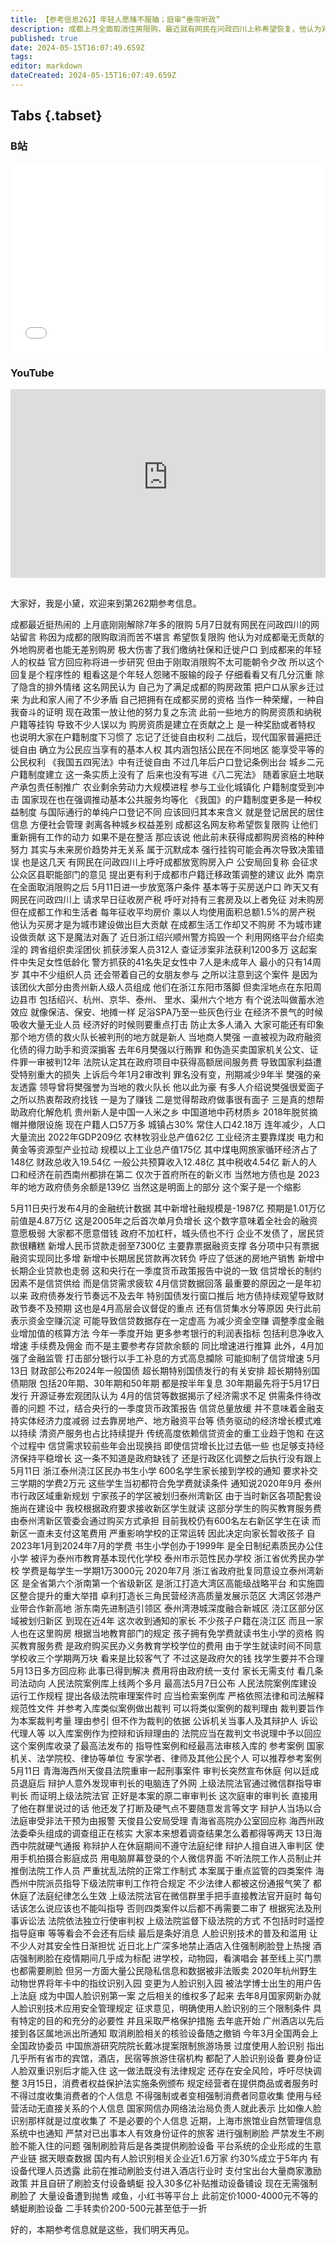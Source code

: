 ```yaml
---
title: 【参考信息262】年轻人愿赌不服输；庭审“垂帘听政”
description: 成都上月全面取消住房限购，最近就有网民在问政四川上称希望恢复，他认为对成都毫无贡献的外地购房者也能无差别购房，极大伤害了我们缴社保和迁户口到成都来的年轻人权益。粗看是年轻人愿赌不服输，细看又有几分沉重。浙江捣毁一个跨省组织卖淫团伙，大部分是贵州兴仁人，就是抓地方债“救火队长”的那个县。青海天峻县法院审案，被发现海中院法官通过微信群直接遥控指挥，而且“硬气”回应，引发第二波舆情。
published: true
date: 2024-05-15T16:07:49.659Z
tags: 
editor: markdown
dateCreated: 2024-05-15T16:07:49.659Z
---
```


## Tabs {.tabset}
### B站
<div style="position: relative; padding: 30% 45%;">
<iframe style="position: absolute; width: 100%; height: 100%; left: 0; top: 0;" src="//player.bilibili.com/player.html?&bvid=BV1iy411Y73f&page=1&as_wide=1&high_quality=1&danmaku=1&autoplay=0" scrolling="no" border="0" frameborder="no" framespacing="0" allowfullscreen="true"></iframe>
</div>

### YouTube
<div style="position: relative; padding: 30% 45%;">
<iframe style="position: absolute; top: 0; left: 0; width: 100%; height: 100%;" src="https://www.youtube-nocookie.com/embed/YouTubeVID" title="YouTube video player" frameborder="0" allow="accelerometer; autoplay; clipboard-write; encrypted-media; gyroscope; picture-in-picture" allowfullscreen></iframe>
</div>

## 

大家好，我是小黛，欢迎来到第262期参考信息。

成都最近挺热闹的
上月底刚刚解除7年多的限购
5月7日就有网民在问政四川的网站留言
称因为成都的限购取消而苦不堪言
希望恢复限购
他认为对成都毫无贡献的外地购房者也能无差别购房
极大伤害了我们缴纳社保和迁徙户口
到成都来的年轻人的权益
官方回应称将进一步研究
但由于刚取消限购不太可能朝令夕改
所以这个回复是个程序性的
粗看这是个年轻人怨赌不服输的段子
仔细看看又有几分沉重
除了隐含的排外情绪
这名网民认为
自己为了满足成都的购房政策
把户口从家乡迁过来
为此和家人闹了不少矛盾
自己把拥有在成都买房的资格
当作一种荣耀，一种自我奋斗的证明
现在政策一放让他的努力复之东流
此前一些地方的购房资质和纳税户籍等挂钩
导致不少人误以为
购房资质是建立在贡献之上
是一种奖励或者特权
也说明大家在户籍制度下习惯了
忘记了迁徙自由权利
二战后，现代国家普遍把迁徙自由
确立为公民应当享有的基本人权
其内涵包括公民在不同地区
能享受平等的公民权利
《我国五四宪法》中有迁徙自由
不过几年后户口登记条例出台
城乡二元户籍制度建立
这一条实质上没有了
后来也没有写进《八二宪法》
随着家庭土地联产承包责任制推广
农业剩余劳动力大规模进程
参与工业化城镇化
户籍制度受到冲击
国家现在也在强调推动基本公共服务均等化
《我国》的户籍制度更多是一种权益制度
与国际通行的单纯户口登记不同
应该回归其本来含义
就是登记居民的居住信息
方便社会管理
剥离各种城乡权益差别
成都这名网友称希望恢复限购
让他们重新拥有工作的动力
如果不是在整活
那应该说
他此前未获得成都购房资格的种种努力
其实与未来房价趋势并无关系
属于沉默成本
强行挂钩可能会再次导致决策错误
也是这几天
有网民在问政四川上呼吁成都放宽购房入户
公安局回复称
会征求公众区县职能部门的意见
提出更有利于成都市户籍迁移政策调整的建议
此外
南京在全面取消限购之后
5月11日进一步放宽落户条件
基本等于买房送户口
昨天又有网民在问政四川上
请求早日征收房产税
呼吁对持有三套房及以上者免征
对未购房但在成都工作和生活者
每年征收平均房价
乘以人均使用面积总额1.5%的房产税
他认为买房才是为城市建设做出巨大贡献
在成都生活工作却又不购房
不为城市建设做贡献
这下是魔法对轰了
近日浙江绍兴顺州警方捣毁一个
利用网络平台介绍卖淫的
跨省组织卖淫团伙
抓获涉案人员312人
查证涉案非法获利1200多万
这起案件中失足女性低龄化
警方抓获的41名失足女性中
7人是未成年人
最小的只有14周岁
其中不少组织人员
还会带着自己的女朋友参与
之所以注意到这个案件
是因为该团伙大部分由贵州新人级人员组成
他们在浙江东阳市落脚
但卖淫地点在东阳周边县市
包括绍兴、杭州、京华、泰州、
里水、渠州六个地方
有个说法叫做蓄水池效应
就像保洁、保安、地摊一样
足浴SPA乃至一些灰色行业
在经济不景气的时候
吸收大量无业人员
经济好的时候则要重点打击
防止太多人涌入
大家可能还有印象
那个地方债的救火队长被判刑的地方就是新人
当地商人樊强
一直被视为政府融资化债的得力助手和资深掮客
去年6月樊强以行贿罪
和伪造买卖国家机关公文、证件罪一审被判12年
法院认定其在政府项目中获得高额居间服务费
导致国家利益遭受特别重大的损失
上诉后今年1月2审改判
罪名没有变，刑期减少9年半
樊强的亲友透露
领导曾将樊强誉为当地的救火队长
他以此为豪
有多人介绍说樊强很爱面子
之所以热衷帮政府找钱
一是为了赚钱
二是觉得帮政府做事很有面子
三是真的想帮助政府化解危机
贵州新人是中国一人米之乡
中国道地中药材质乡
2018年脱贫摘帽并撤限设施
现在户籍人口57万多
城镇占30%
常住人口42.18万
连年减少，人口大量流出
2022年GDP209亿
农林牧羽业总产值62亿
工业经济主要靠煤炭
电力和黄金等资源型产业拉动
规模以上工业总产值175亿
其中煤电网旅家循环经济占了148亿
财政总收入19.54亿
一般公共预算收入12.48亿
其中税收4.54亿
新人的人口和经济在前西南州都排在第二
仅次于首府所在的新义市
当然地方债也是
2023年的地方政府债务余额是139亿
当然这是明面上的部分
这个案子是一个缩影

5月11日央行发布4月的金融统计数据
其中新增社融规模是-1987亿
预期是1.01万亿
前值是4.87万亿
这是2005年之后首次单月负增长
这个数字意味着全社会的融资意愿极弱
大家都不愿意借钱
政府不加杠杆，城头债也不行
企业不发债了，居民贷款很糟糕
新增人民币贷款走弱至7300亿
主要靠票据融资支撑
各分项中只有票据融资实现同比多增
新增中长期居民贷款再次转负
呼应了低迷的房地产销售
新增中长期企业贷款也走弱
这和央行在一季度货币政策报告中说的一致
信贷增长的制约因素不是信贷供给
而是信贷需求疲软
4月信贷数据回落
最重要的原因之一是年初以来
政府债券发行节奏远不及去年
特别国债发行窗口推后
地方债持续观望导致财政节奏不及预期
这也是4月高层会议督促的重点
还有信贷集水分等原因
央行此前表示资金空赚沉淀
可能导致信贷数据存在一定虚高
为减少资金空赚
调整季度金融业增加值的核算方法
今年一季度开始
更多参考银行的利润表指标
包括利息净收入增速
手续费及佣金
而不是主要参考存贷款余额的
同比增速进行推算
此外，4月加强了金融监管
打击部分银行以手工补息的方式高息攔除
可能抑制了信贷增速
5月13日
财政部公布2024年一般国债
超长期特别国债发行的有关安排
超长期特别国债期限
包括20年期、30年期和50年期
都是按半年复息
30年期最先将于5月17日发行
开源证券宏观团队认为
4月的信贷等数据揭示了经济需求不足
供需条件待改善的问题
不过，结合央行的一季度货币政策报告
信贷总量放缓
并不意味着金融支持实体经济力度减弱
过去靠房地产、地方融资平台等
债务驱动的经济增长模式难以持续
清资产服务也占比持续提升
传统高度依赖信贷资金的重工业趋于饱和
在这个过程中
信贷需求较前些年会出现换挡
即使信贷增长比过去低一些
也足够支持经济保持平稳增长
这一条不知道是政府缺钱了
还是行政区化调整之后执行没有跟上
5月11日
浙江泰州浇江区民办书生小学
600名学生家长接到学校的通知
要求补交三学期的学费2万元
这些学生当初都符合免学费就读条件
通知说2020年9月
泰州市行政区域重新规划
宁家孩子的学区被划归泰州湾新区
由于当时新区各项配套设施尚在建设中
我校根据政府要求接收新区学生就读
这部分学生的购买教育服务费
由泰州湾新区管委会通过购买方式承担
目前我校仍有600名左右新区学生在读
而新区一直未支付这笔费用
严重影响学校的正常运转
因此决定向家长暂收孩子
自2023年1月到2024年7月的学费
书生小学创办于1999年
是全日制纪素质民办公住小学
被评为泰州市教育基本现代化学校
泰州市示范性民办学校
浙江省优秀民办学校
学费是每学生一学期1万3000元
2020年7月
浙江省政府批复同意设立泰州湾新区
是全省第六个浙南第一个省级新区
是浙江打造大湾区高能级战略平台
和实施圆区整合提升的重大举措
卓利打造长三角民营经济高质量发展示范区
大湾区邻港产业带合作新高地
浙东南先进制造引领区
泰州湾港城深度融合新城区
浇江区部分区域被划归新区
到现在近4年
这次收到通知的家长
不少孩子户籍在浇江区
而且一家人也在这里购房
根据当地教育部门的规定
孩子拥有免学费就读书生小学的资格
购买教育服务费
是政府购买民办义务教育学校学位的费用
由于学生就读时间不同意
学校收三个学期两万块
看来是比较客气了
不过这是政府欠的钱
找学生要并不合理
5月13日多方回应称
此事已得到解决
费用将由政府统一支付
家长无需支付
看几条司法动向
人民法院案例库上线两个多月
最高法5月7日公布
人民法院案例库建设运行工作规程
提出各级法院审理案件时
应当检索案例库
严格依照法律和司法解释规范性文件
并参考入库类似案例做出裁判
可以将类似案例的裁判理由
裁判要旨作为本案裁判考量
理由参引
但不作为裁判的依据
公诉机关当事人及其辩护人
诉讼代理人等
以入库案例作为控辩和诉辩理由的
法院应当在裁判文书说理中予以回应
这个案例库收录了最高法发布的
指导性案例和经最高法审核入库的
参考案例
国家机关、法学院校、律协等单位
专家学者、律师及其他公民个人
可以推荐参考案例
5月11日
青海海西州天俊县法院重审一起刑事案件
审判长突然宣布休庭
何以廷成员退庭后
辩护人意外发现审判长的电脑连了外网
上级法院法官通过微信群指导审判长
而证明上级法院法官
正好是本案的原二审审判长
这次庭审的审判长
直接用了他在群里说过的话
他还发了打断及硬气点不要随意发言等文字
辩护人当场以合法庭审受非法干预为由报警
天俊县公安局受理
青海省高院办公室回应称
海西州政法委牵头组成的调查组正在核实
大家本来想着调查结果怎么着都得等两天
13日海西中院就硬气通报
称辩护人在休庭期间不遵守法庭纪律
辩护人擅自进入审判区
使用手机拍摄合影庭成员
用电脑屏幕登录的个人微信界面
不听法院工作人员制止并推倒法院工作人员
严重扰乱法院的正常工作制式
本案属于重点监管的四类案件
海西州中院派员指导下级法院审判工作符合规定
不少法律人都被这份通报气笑了
都休庭了法庭纪律怎么生效
上级法院法官在微信群里手把手直接教法官开庭时
每句话该怎么说应该也不能叫指导
否则四类案件以后都不再需要二审了
根据宪法及刑事诉讼法
法院依法独立行使审判权
上级法院监督下级法院的方式
不包括时时遥控指导庭审
等等看会不会还有后续
最后是条好消息
人脸识别技术的普及和滥用
让不少人对其安全性日渐担忧
近日北上广深多地禁止酒店入住强制刷脸登上热搜
酒店强制刷脸在疫情期间几乎成为标配
进学校，动物园，看演唱会
甚至线上买门票也都需要刷脸
但另一方面大量公民隐私信息和数据被非法贩卖
2020年杭州野生动物世界将年卡中的指纹识别入园
变更为人脸识别入园
被法学博士出生的用户告上法庭
成为中国人脸识别第一案
之后相关的维权多了起来
去年8月国家网新办就人脸识别技术应用安全管理规定
征求意见，明确使用人脸识别的三个限制条件
具有特定的目的和充分的必要性
并且采取严格保护措施
去年底开始
广州酒店以先后接到各区属地派出所通知
取消刷脸相关的核验设备随之撤销
今年3月全国两会上全国政协委员
中国旅游研究院院长戴冰提案限制旅游场景
过度使用人脸识别
指出几乎所有省市的宾馆，酒店，民宿等旅游住宿机构
都配了人脸识别设备
要身份证人脸双重识别后才能入住
这一做法既没有法律规定
还存在安全风险，呼吁尽快调整
3月15日，消费者权益保护法实施条例颁布
规定经营者在提供商品或者服务时
不得过度收集消费者的个人信息
不得强制或者变相强制消费者同意收集
使用与经营活动无直接关系的个人信息
国家网信办网络法治局负责人就此表示
比如像人脸识别那样就是过度收集了
不是必要的个人信息
近期，上海市旅馆业自然管理信息系统中也通知
严禁对已出事本人有效身份证件的旅客
进行强制刷脸
严禁发生不刷脸不能入住的问题
强制刷脸背后是各类提供刷脸设备
平台系统的企业形成的生意产业链
据天眼查数据
国内有人脸识别相关企业近1.6万家
约30%成立于5年内
有设备代理人员透露
此前在推动刷脸支付进入酒店行业时
支付宝出台大量商家激励政策
并且自研了刷脸支付设备蜻蜓
投入30多亿补贴推动设备铺设
现在无需强制刷脸了
大量设备遭到抛售
咸鱼，小红书等平台上
此前定价1000-4000元不等的蜻蜓刷脸设备
二手转卖价200-500元甚至低于一折

好的，本期参考信息就是这些，我们明天再见。

